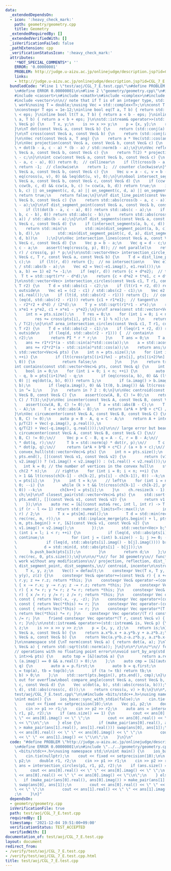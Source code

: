 ```yaml
---
data:
  _extendedDependsOn:
  - icon: ':heavy_check_mark:'
    path: geometry/geometry.cpp
    title: Geometry
  _extendedRequiredBy: []
  _extendedVerifiedWith: []
  _isVerificationFailed: false
  _pathExtension: cpp
  _verificationStatusIcon: ':heavy_check_mark:'
  attributes:
    '*NOT_SPECIAL_COMMENTS*': ''
    ERROR: '0.00000001'
    PROBLEM: http://judge.u-aizu.ac.jp/onlinejudge/description.jsp?id=CGL_7_E
    links:
    - http://judge.u-aizu.ac.jp/onlinejudge/description.jsp?id=CGL_7_E
  bundledCode: "#line 1 \"test/aoj/CGL_7_E.test.cpp\"\n#define PROBLEM \"http://judge.u-aizu.ac.jp/onlinejudge/description.jsp?id=CGL_7_E\"\
    \n#define ERROR 0.00000001\n\n#line 2 \"geometry/geometry.cpp\"\n#include <algorithm>\n\
    #include <cassert>\n#include <cmath>\n#include <complex>\n#include <iostream>\n\
    #include <vector>\n\n// note that if T is of an integer type, std::abs does not\
    \ work\nusing T = double;\nusing Vec = std::complex<T>;\n\nconst T PI = std::acos(-1);\n\
    \nconstexpr T eps = 1e-12;\ninline bool eq(T a, T b) { return std::abs(a - b)\
    \ < eps; }\ninline bool lt(T a, T b) { return a < b - eps; }\ninline bool leq(T\
    \ a, T b) { return a < b + eps; }\n\nstd::istream& operator>>(std::istream& is,\
    \ Vec& p) {\n    T x, y;\n    is >> x >> y;\n    p = {x, y};\n    return is;\n\
    }\n\nT dot(const Vec& a, const Vec& b) {\n    return (std::conj(a) * b).real();\n\
    }\n\nT cross(const Vec& a, const Vec& b) {\n    return (std::conj(a) * b).imag();\n\
    }\n\nVec rot(const Vec& a, T ang) {\n    return a * Vec(std::cos(ang), std::sin(ang));\n\
    }\n\nVec projection(const Vec& a, const Vec& b, const Vec& c) {\n    return a\
    \ + dot(b - a, c - a) * (b - a) / std::norm(b - a);\n}\n\nVec reflection(const\
    \ Vec& a, const Vec& b, const Vec& c) {\n    return T(2) * projection(a, b, c)\
    \ - c;\n}\n\nint ccw(const Vec& a, const Vec& b, const Vec& c) {\n    if (eq(cross(b\
    \ - a, c - a), 0)) return 0;  // collinear\n    if (lt(cross(b - a, c - a), 0))\
    \ return -1;  // clockwise\n    return 1;  // counter clockwise\n}\n\nbool on_segment(const\
    \ Vec& a, const Vec& b, const Vec& c) {\n    Vec u = a - c, v = b - c;\n    return\
    \ eq(cross(u, v), 0) && leq(dot(u, v), 0);\n}\n\nbool intersect_segments(const\
    \ Vec& a, const Vec& b, const Vec& c, const Vec& d) {\n    if (ccw(a, c, d) !=\
    \ ccw(b, c, d) && ccw(a, b, c) != ccw(a, b, d)) return true;\n    if (on_segment(a,\
    \ b, c) || on_segment(c, d, a) || on_segment(c, d, a) || on_segment(c, d, b))\
    \ return true;\n    return false;\n}\n\nT dist_line_point(const Vec& a, const\
    \ Vec& b, const Vec& c) {\n    return std::abs(cross(b - a, c - a)) / std::abs(b\
    \ - a);\n}\n\nT dist_segment_point(const Vec& a, const Vec& b, const Vec& c) {\n\
    \    if (lt(dot(b - a, c - a), 0)) return std::abs(c - a);\n    if (lt(dot(a -\
    \ b, c - b), 0)) return std::abs(c - b);\n    return std::abs(cross(b - a, c -\
    \ a)) / std::abs(b - a);\n}\n\nT dist_segments(const Vec& a, const Vec& b, const\
    \ Vec& c, const Vec& d) {\n    if (intersect_segments(a, b, c, d)) return T(0);\n\
    \    return std::min(\n        std::min(dist_segment_point(a, b, c), dist_segment_point(a,\
    \ b, d)),\n        std::min(dist_segment_point(c, d, a), dist_segment_point(c,\
    \ d, b))\n    );\n}\n\nVec intersection_lines(const Vec& a, const Vec& b, const\
    \ Vec& c, const Vec& d) {\n    Vec p = b - a;\n    Vec q = d - c;\n    Vec r =\
    \ c - a;\n    assert(!eq(cross(q, p), 0)); // not parallel\n    return a + cross(q,\
    \ r) / cross(q, p) * p;\n}\n\nstd::vector<Vec> intersection_circle_line(const\
    \ Vec& c, T r, const Vec& a, const Vec& b) {\n    T d = dist_line_point(a, b,\
    \ c);\n    if (lt(r, d)) return {};  // no intersection\n    Vec e1 = (b - a)\
    \ / std::abs(b - a);\n    Vec e2 = Vec(-e1.imag(), e1.real());\n    if (ccw(c,\
    \ a, b) == 1) e2 *= -1;\n    if (eq(r, d)) return {c + d*e2};  // tangent\n  \
    \  T t = std::sqrt(r*r - d*d);\n    return {c + d*e2 + t*e1, c + d*e2 - t*e1};\n\
    }\n\nstd::vector<Vec> intersection_circles(const Vec& c1, T r1, const Vec& c2,\
    \ T r2) {\n    T d = std::abs(c1 - c2);\n    if (lt(r1 + r2, d)) return {};  //\
    \ outside\n    Vec e1 = (c2 - c1) / std::abs(c2 - c1);\n    Vec e2 = Vec(-e1.imag(),\
    \ e1.real());\n    if (lt(d, std::abs(r2 - r1))) return {};  // contain\n    if\
    \ (eq(d, std::abs(r2 - r1))) return {c1 + r1*e1};  // tangent\n    T x = (r1*r1\
    \ - r2*r2 + d*d) / (2*d);\n    T y = std::sqrt(r1*r1 - x*x);\n    return {c1 +\
    \ x*e1 + y*e2, c1 + x*e1 - y*e2};\n}\n\nT area(const std::vector<Vec>& pts) {\n\
    \    int n = pts.size();\n    T res = 0;\n    for (int i = 0; i < n; ++i) {\n\
    \        res += cross(pts[i], pts[(i + 1) % n]);\n    }\n    return std::abs(res)\
    \ / T(2);\n}\n\nT area_intersection_circles(const Vec& c1, T r1, const Vec& c2,\
    \ T r2) {\n    T d = std::abs(c2 - c1);\n    if (leq(r1 + r2, d)) return 0;  //\
    \ outside\n    if (leq(d, std::abs(r2 - r1))) {  // contain\n        T r = std::min(r1,\
    \ r2);\n        return PI * r * r;\n    }\n    T ans = 0;\n    T a;\n    a = std::acos((r1*r1+d*d-r2*r2)/(2*r1*d));\n\
    \    ans += r1*r1*(a - std::sin(a)*std::cos(a));\n    a = std::acos((r2*r2+d*d-r1*r1)/(2*r2*d));\n\
    \    ans += r2*r2*(a - std::sin(a)*std::cos(a));\n    return ans;\n}\n\nbool is_convex(const\
    \ std::vector<Vec>& pts) {\n    int n = pts.size();\n    for (int i = 0; i < n;\
    \ ++i) {\n        if (lt(cross(pts[(i+1)%n] - pts[i], pts[(i+2)%n] - pts[(i+1)%n]),\
    \ 0)) {\n            return false;\n        }\n    }\n    return true;\n}\n\n\
    int contains(const std::vector<Vec>& pts, const Vec& q) {\n    int n = pts.size();\n\
    \    bool in = 0;\n    for (int i = 0; i < n; ++i) {\n        auto a = pts[i]\
    \ - q, b = pts[(i+1)%n] - q;\n        if (eq(cross(a, b), 0) && (lt(dot(a, b),\
    \ 0) || eq(dot(a, b), 0))) return 1;\n        if (a.imag() > b.imag()) std::swap(a,\
    \ b);\n        if (leq(a.imag(), 0) && lt(0, b.imag()) && lt(cross(a, b), 0))\
    \ in ^= 1;\n    }\n    return in ? 2 : 0;\n}\n\nVec centroid(const Vec& A, const\
    \ Vec& B, const Vec& C) {\n    assert(ccw(A, B, C) != 0);\n    return (A + B +\
    \ C) / T(3);\n}\n\nVec incenter(const Vec& A, const Vec& B, const Vec& C) {\n\
    \    assert(ccw(A, B, C) != 0);\n    T a = std::abs(B - C);\n    T b = std::abs(C\
    \ - A);\n    T c = std::abs(A - B);\n    return (a*A + b*B + c*C) / (a + b + c);\n\
    }\n\nVec circumcenter(const Vec& A, const Vec& B, const Vec& C) {\n    assert(ccw(A,\
    \ B, C) != 0);\n    auto p = B - A, q = C - A;\n    return A + intersection_lines(p/T(2),\
    \ p/T(2) + Vec(-p.imag(), p.real()),\n                                  q/T(2),\
    \ q/T(2) + Vec(-q.imag(), q.real()));\n}\n\n// large error but beautiful\n// Vec\
    \ circumcenter(const Vec& A, const Vec& B, const Vec& C) {\n//     assert(ccw(A,\
    \ B, C) != 0);\n//     Vec p = C - B, q = A - C, r = B - A;\n//     T a = std::norm(p)\
    \ * dot(q, r);\n//     T b = std::norm(q) * dot(r, p);\n//     T c = std::norm(r)\
    \ * dot(p, q);\n//     return (a*A + b*B + c*C) / (a + b + c);\n// }\n\nstd::vector<Vec>\
    \ convex_hull(std::vector<Vec>& pts) {\n    int n = pts.size();\n    std::sort(pts.begin(),\
    \ pts.end(), [](const Vec& v1, const Vec& v2) {\n        return (v1.imag() !=\
    \ v2.imag()) ? (v1.imag() < v2.imag()) : (v1.real() < v2.real());\n    });\n \
    \   int k = 0; // the number of vertices in the convex hull\n    std::vector<Vec>\
    \ ch(2 * n);\n    // right\n    for (int i = 0; i < n; ++i) {\n        while (k\
    \ > 1 && lt(cross(ch[k-1] - ch[k-2], pts[i] - ch[k-1]), 0)) --k;\n        ch[k++]\
    \ = pts[i];\n    }\n    int t = k;\n    // left\n    for (int i = n - 2; i >=\
    \ 0; --i) {\n        while (k > t && lt(cross(ch[k-1] - ch[k-2], pts[i] - ch[k-1]),\
    \ 0)) --k;\n        ch[k++] = pts[i];\n    }\n    ch.resize(k - 1);\n    return\
    \ ch;\n}\n\nT closest_pair(std::vector<Vec>& pts) {\n    std::sort(pts.begin(),\
    \ pts.end(), [](const Vec& v1, const Vec& v2) {\n        return v1.real() < v2.real();\n\
    \    });\n\n    auto rec = [&](const auto& rec, int l, int r) -> T {\n       \
    \ if (r - l <= 1) return std::numeric_limits<T>::max();\n        int m = (l +\
    \ r) / 2;\n        T x = pts[m].real();\n        T d = std::min(rec(rec, l, m),\
    \ rec(rec, m, r));\n        std::inplace_merge(pts.begin() + l, pts.begin() +\
    \ m, pts.begin() + r, [&](const Vec& v1, const Vec& v2) {\n            return\
    \ v1.imag() < v2.imag();\n        });\n        std::vector<Vec> b;\n        for\
    \ (int i = l; i < r; ++i) {\n            if (leq(d, std::abs(pts[i].real() - x)))\
    \ continue;\n            for (int j = (int) b.size() - 1; j >= 0; --j) {\n   \
    \             if (leq(d, std::abs(pts[i].imag() - b[j].imag()))) break;\n    \
    \            d = std::min(d, std::abs(pts[i] - b[j]));\n            }\n      \
    \      b.push_back(pts[i]);\n        }\n        return d;\n    };\n\n    return\
    \ rec(rec, 0, pts.size());\n}\n\n\n/*\n// for 3d geometry\n// functions that will\
    \ work without any modifications\n// projection, reflection, dist_line_point,\
    \ dist_segment_point, dist_segments,\n// centroid, incenter\n\nstruct Vec {\n\
    \    T x, y, z;\n    Vec() = default;\n    constexpr Vec(T x, T y, T z) : x(x),\
    \ y(y), z(z) {}\n    constexpr Vec& operator+=(const Vec& r) { x += r.x; y +=\
    \ r.y; z += r.z; return *this; }\n    constexpr Vec& operator-=(const Vec& r)\
    \ { x -= r.x; y -= r.y; z -= r.z; return *this; }\n    constexpr Vec& operator*=(T\
    \ r) { x *= r; y *= r; z *= r; return *this; }\n    constexpr Vec& operator/=(T\
    \ r) { x /= r; y /= r; z /= r; return *this; }\n    constexpr Vec operator-()\
    \ const { return Vec(-x, -y, -z); }\n    constexpr Vec operator+(const Vec& r)\
    \ const { return Vec(*this) += r; }\n    constexpr Vec operator-(const Vec& r)\
    \ const { return Vec(*this) -= r; }\n    constexpr Vec operator*(T r) const {\
    \ return Vec(*this) *= r; }\n    constexpr Vec operator/(T r) const { return Vec(*this)\
    \ /= r; }\n    friend constexpr Vec operator*(T r, const Vec& v) { return v *\
    \ r; }\n};\n\nstd::istream& operator>>(std::istream& is, Vec& p) {\n    T x, y,\
    \ z;\n    is >> x >> y >> z;\n    p = {x, y, z};\n    return is;\n}\n\nT dot(const\
    \ Vec& a, const Vec& b) {\n    return a.x*b.x + a.y*b.y + a.z*b.z;\n}\n\nVec cross(const\
    \ Vec& a, const Vec& b) {\n    return Vec(a.y*b.z-a.z*b.y, a.z*b.x-a.x*b.z, a.x*b.y-a.y*b.x);\n\
    }\n\nnamespace std {\nT norm(const Vec& a) { return dot(a, a); }\nT abs(const\
    \ Vec& a) { return std::sqrt(std::norm(a)); }\n}\n\n*/\n\n/*\n// for integer coordinates\n\
    // operations with no floating point error\n\nvoid sort_by_arg(std::vector<pair<Vec,\
    \ int>>& pts) {\n    auto top = [&](auto& a) {\n        return a.real() > 0 ||\
    \ (a.imag() == 0 && a.real() > 0);\n    };\n    auto cmp = [&](auto& p, auto&\
    \ q) {\n        auto a = p.first;\n        auto b = q.first;\n        bool ta\
    \ = top(a), tb = top(b);\n        if (ta != tb) return tb;\n        return cross(a,\
    \ b) > 0;\n    };\n    std::sort(pts.begin(), pts.end(), cmp);\n}\n\n// watch\
    \ out for overflow\nbool compare_angle(const Vec& a, const Vec& b, const Vec&\
    \ c, const Vec& d) {\n    Vec u(dot(a, b), std::abs(cross(a, b)));\n    Vec v(dot(c,\
    \ d), std::abs(cross(c, d)));\n    return cross(u, v) > 0;\n}\n\n*/\n#line 5 \"\
    test/aoj/CGL_7_E.test.cpp\"\n\n#include <bits/stdc++.h>\nusing namespace std;\n\
    \nint main() {\n    ios_base::sync_with_stdio(false);\n    cin.tie(nullptr);\n\
    \    cout << fixed << setprecision(10);\n\n    Vec p1, p2;\n    double r1, r2;\n\
    \    cin >> p1 >> r1;\n    cin >> p2 >> r2;\n    auto ans = intersection_circles(p1,\
    \ r1, p2, r2);\n    if (ans.size() == 1) {\n        cout << ans[0].real() << \"\
    \ \" << ans[0].imag() << \" \";\n        cout << ans[0].real() << \" \" << ans[0].imag()\
    \ << \"\\n\";\n    } else {\n        if (make_pair(ans[0].real(), ans[0].imag())\
    \ > make_pair(ans[1].real(), ans[1].real())) swap(ans[0], ans[1]);\n        cout\
    \ << ans[0].real() << \" \" << ans[0].imag() << \" \";\n        cout << ans[1].real()\
    \ << \" \" << ans[1].imag() << \"\\n\";\n    }\n}\n"
  code: "#define PROBLEM \"http://judge.u-aizu.ac.jp/onlinejudge/description.jsp?id=CGL_7_E\"\
    \n#define ERROR 0.00000001\n\n#include \"../../geometry/geometry.cpp\"\n\n#include\
    \ <bits/stdc++.h>\nusing namespace std;\n\nint main() {\n    ios_base::sync_with_stdio(false);\n\
    \    cin.tie(nullptr);\n    cout << fixed << setprecision(10);\n\n    Vec p1,\
    \ p2;\n    double r1, r2;\n    cin >> p1 >> r1;\n    cin >> p2 >> r2;\n    auto\
    \ ans = intersection_circles(p1, r1, p2, r2);\n    if (ans.size() == 1) {\n  \
    \      cout << ans[0].real() << \" \" << ans[0].imag() << \" \";\n        cout\
    \ << ans[0].real() << \" \" << ans[0].imag() << \"\\n\";\n    } else {\n     \
    \   if (make_pair(ans[0].real(), ans[0].imag()) > make_pair(ans[1].real(), ans[1].real()))\
    \ swap(ans[0], ans[1]);\n        cout << ans[0].real() << \" \" << ans[0].imag()\
    \ << \" \";\n        cout << ans[1].real() << \" \" << ans[1].imag() << \"\\n\"\
    ;\n    }\n}"
  dependsOn:
  - geometry/geometry.cpp
  isVerificationFile: true
  path: test/aoj/CGL_7_E.test.cpp
  requiredBy: []
  timestamp: '2021-12-04 19:51:00+09:00'
  verificationStatus: TEST_ACCEPTED
  verifiedWith: []
documentation_of: test/aoj/CGL_7_E.test.cpp
layout: document
redirect_from:
- /verify/test/aoj/CGL_7_E.test.cpp
- /verify/test/aoj/CGL_7_E.test.cpp.html
title: test/aoj/CGL_7_E.test.cpp
---
```

